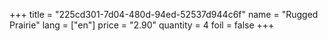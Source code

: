 +++
title = "225cd301-7d04-480d-94ed-52537d944c6f"
name = "Rugged Prairie"
lang = ["en"]
price = "2.90"
quantity = 4
foil = false
+++
